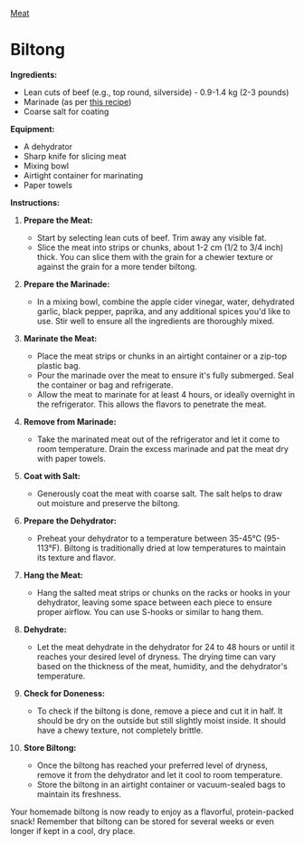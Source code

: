 <link rel="stylesheet" href="../../styles.css">

[Meat](../Meat)

# Biltong

**Ingredients:**

- Lean cuts of beef (e.g., top round, silverside) - 0.9-1.4 kg (2-3 pounds)
- Marinade (as per [this recipe](../Marinades/BiltongRegularMarinade.md))
- Coarse salt for coating

**Equipment:**

- A dehydrator
- Sharp knife for slicing meat
- Mixing bowl
- Airtight container for marinating
- Paper towels

**Instructions:**

1. **Prepare the Meat:**
   - Start by selecting lean cuts of beef. Trim away any visible fat.
   - Slice the meat into strips or chunks, about 1-2 cm (1/2 to 3/4 inch) thick. You can slice them with the grain for a chewier texture or against the grain for a more tender biltong.

2. **Prepare the Marinade:**
   - In a mixing bowl, combine the apple cider vinegar, water, dehydrated garlic, black pepper, paprika, and any additional spices you'd like to use. Stir well to ensure all the ingredients are thoroughly mixed.

3. **Marinate the Meat:**
   - Place the meat strips or chunks in an airtight container or a zip-top plastic bag.
   - Pour the marinade over the meat to ensure it's fully submerged. Seal the container or bag and refrigerate.
   - Allow the meat to marinate for at least 4 hours, or ideally overnight in the refrigerator. This allows the flavors to penetrate the meat.

4. **Remove from Marinade:**
   - Take the marinated meat out of the refrigerator and let it come to room temperature. Drain the excess marinade and pat the meat dry with paper towels.

5. **Coat with Salt:**
   - Generously coat the meat with coarse salt. The salt helps to draw out moisture and preserve the biltong.

6. **Prepare the Dehydrator:**
   - Preheat your dehydrator to a temperature between 35-45°C (95-113°F). Biltong is traditionally dried at low temperatures to maintain its texture and flavor.

7. **Hang the Meat:**
   - Hang the salted meat strips or chunks on the racks or hooks in your dehydrator, leaving some space between each piece to ensure proper airflow. You can use S-hooks or similar to hang them.

8. **Dehydrate:**
   - Let the meat dehydrate in the dehydrator for 24 to 48 hours or until it reaches your desired level of dryness. The drying time can vary based on the thickness of the meat, humidity, and the dehydrator's temperature.

9. **Check for Doneness:**
   - To check if the biltong is done, remove a piece and cut it in half. It should be dry on the outside but still slightly moist inside. It should have a chewy texture, not completely brittle.

10. **Store Biltong:**
    - Once the biltong has reached your preferred level of dryness, remove it from the dehydrator and let it cool to room temperature.
    - Store the biltong in an airtight container or vacuum-sealed bags to maintain its freshness.

Your homemade biltong is now ready to enjoy as a flavorful, protein-packed snack! Remember that biltong can be stored for several weeks or even longer if kept in a cool, dry place.
